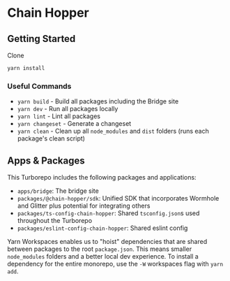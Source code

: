 # Chain Hopper


## Getting Started

Clone  

```bash
yarn install
```

### Useful Commands

- `yarn build` - Build all packages including the Bridge site
- `yarn dev` - Run all packages locally
- `yarn lint` - Lint all packages
- `yarn changeset` - Generate a changeset
- `yarn clean` - Clean up all `node_modules` and `dist` folders (runs each package's clean script)

## Apps & Packages

This Turborepo includes the following packages and applications:

- `apps/bridge`: The bridge site
- `packages/@chain-hopper/sdk`: Unified SDK that incorporates Wormhole and Glitter plus potential for integrating others
- `packages/ts-config-chain-hopper`: Shared `tsconfig.json`s used throughout the Turborepo
- `packages/eslint-config-chain-hopper`: Shared eslint config

Yarn Workspaces enables us to "hoist" dependencies that are shared between packages to the root `package.json`. This means smaller `node_modules` folders and a better local dev experience. To install a dependency for the entire monorepo, use the `-W` workspaces flag with `yarn add`.


